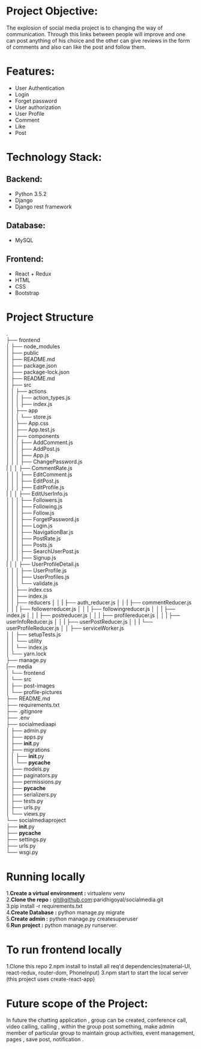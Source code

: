 
# Project Objective:
The explosion of social media project  is to changing the way of communication. Through this links between people will improve and one can post anything of his choice and the other can give reviews in the form of comments and also can like the post and follow them.

# Features:
- User Authentication
- Login 
- Forget password
- User authorization
- User Profile
- Comment
- Like
- Post



# Technology Stack:

## Backend:
- Python 3.5.2
- Django
- Django rest framework

## Database:
- MySQL

## Frontend:
- React + Redux
- HTML
- CSS
- Bootstrap


# Project Structure
.<br/>
├── frontend<br/>
│   ├── node_modules<br/>
│   ├── public<br/>
│   ├── README.md<br/>
│   ├── package.json<br/>
│   ├── package-lock.json<br/>
│   ├── README.md<br/>
│   ├── src<br/>
│   │   ├── actions<br/>
│   │   │   ├── action_types.js<br/>
│   │   │   ├── index.js<br/>
│   │   ├── app<br/>
│   │   │   └── store.js<br/>
│   │   ├── App.css<br/>
│   │   ├── App.test.js<br/>
│   │   ├── components<br/>
│   │   │   ├── AddComment.js<br/>
│   │   │   ├── AddPost.js<br/>
│   │   │   ├── App.js<br/>
│   │   │   ├── ChangePassword.js<br/>
|   │   │   ├── CommentRate.js<br/>
│   │   │   ├── EditComment.js<br/>
│   │   │   ├── EditPost.js<br/>
│   │   │   ├── EditProfile.js<br/>
|   │   │   ├── EditUserInfo.js<br/>
│   │   │   ├── Followers.js<br/>
│   │   │   ├── Following.js<br/>
│   │   │   ├── Follow.js<br/>
│   │   │   ├── ForgetPassword.js<br/>
│   │   │   ├── Login.js<br/>
│   │   │   ├── NavigationBar.js<br/>
│   │   │   ├── PostRate.js<br/>
│   │   │   ├── Posts.js<br/>
│   │   │   ├── SearchUserPost.js<br/>
│   │   │   ├── Signup.js<br/>
|   │   │   ├── UserProfileDetail.js<br/>
│   │   │   ├── UserProfile.js<br/>
│   │   │   ├── UserProfiles.js<br/>
│   │   │   └── validate.js<br/>
│   │   ├── index.css<br/>
│   │   ├── index.js<br/>
│   │   ├── reducers
│   │   |   ├── auth_reducer.js
│   │   |   ├── commentReducer.js
│   │   |   ├── followerreducer.js
│   │   |   ├── followingreducer.js
│   │   |   ├── index.js
│   │   |   ├── postreducer.js
│   │   |   ├── profilereducer.js
│   │   |   ├── userInfoReducer.js
│   │   |   ├── userPostReducer.js
│   │   |   └── userProfileReducer.js
│   │   ├── serviceWorker.js<br/>
│   │   ├── setupTests.js<br/>
│   │   └── utility<br/>
│   │       └── index.js<br/>
│   └── yarn.lock<br/>
├── manage.py<br/>
|── media<br/>
│   └── frontend<br/>
│       └── src<br/>
│           ├── post-images<br/>
│           └── profile-pictures<br/>
├── README.md<br/>
├── requirements.txt<br/>
├── .gitignore<br/>
├── .env<br/>
├── socialmediaapi<br/>
│   ├── admin.py<br/>
│   ├── apps.py<br/>
│   ├── __init__.py<br/>
│   ├── migrations<br/>
│   │   ├── __init__.py<br/>
│   │   └── __pycache__<br/>
│   ├── models.py<br/>
│   ├── paginators.py<br/>
│   ├── permissions.py<br/>
│   ├── __pycache__<br/>
│   ├── serializers.py<br/>
│   ├── tests.py<br/>
│   ├── urls.py<br/>
│   └── views.py<br/>
└── socialmediaproject<br/>
    ├── __init__.py<br/>
    ├── __pycache__<br/>
    ├── settings.py<br/>
    ├── urls.py<br/>
    └── wsgi.py<br/>


# Running locally
1.__Create a virtual environment :__ virtualenv venv <br/>
2.__Clone the repo :__    git@github.com:paridhigoyal/socialmedia.git<br/>
3.pip install -r requirements.txt<br/>
4.__Create Database :__  python manage.py migrate<br/>
5.__Create admin :__  python manage.py createsuperuser<br/>
6.__Run project :__  python manage.py runserver.<br/>

# To run frontend locally
1.Clone this repo
2.npm install to install all req'd dependencies(material-UI, react-redux,  router-dom, PhoneInput)
3.npm start to start the local server (this project uses create-react-app)

# Future scope of the Project:
In future the chatting application , group can be created,  conference call, video calling,  calling , within the group post something,  make admin member of particular group to maintain group activities,  event management,  pages , save post, notification  .


